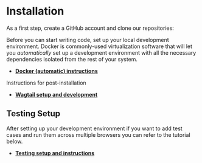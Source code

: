 # Installation

As a first step, create a GitHub account and clone our repositories:

Before you can start writing code, set up your local development environment. Docker is commonly-used virtualization software that will let you _automatically_ set up a development environment with all the necessary dependencies isolated from the rest of your system.

* [**Docker (automatic) instructions**](/installation/docker.md) <!-- (**Recommened**) -->

Instructions for post-installation

<!-- * [**Running the server**](/installation/running-the-server.md) -->
* [**Wagtail setup and development**](/installation/wagtail-setup.md)
<!-- * [**Dispatch Setup**](/installation/dispatch-setup.md) -->
## Testing Setup

After setting up your development environment if you want to add test cases and run them across multiple browsers you can refer to the tutorial below.

* [**Testing setup and instructions**]([/installation/testing-setup.md](https://github.com/ubyssey/volunteer/blob/master/installation/testing.md))

